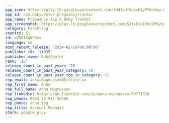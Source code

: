 ```yaml
---
app_icon: https://play-lh.googleusercontent.com/XHdIxUfGoosEIyP7Kc6oq-OVRrJ4Q-zyerrw14qmHTO1CjfCibyGRwEQ87AF1Z3evvHD
app_id: com.babycenter.pregnancytracker
app_name: Pregnancy App & Baby Tracker
app_screenshot: https://play-lh.googleusercontent.com/S3txEslIfnnZP6yKnKypI2SZEt7DQk25MX5t0lOqzmdrXd2aNX5WdgoDqmsw3vkz2g
category: Parenting
country: ES
id: aVUGIXqNFSms
language: en
most_recent_release: '2024-02-16T00:00:00'
publisher_id: '11995'
publisher_name: BabyCenter
rank: '15'
release_count_in_past_year: '16'
release_count_in_past_year_category: 10
release_count_in_past_year_top_in_category: 22
rep_email: anna.magnussen@bitrise.io
rep_first_name: Anna
rep_full_name: Anna Magnussen
rep_linkedin: https://uk.linkedin.com/in/anna-magnussen-0977131b
rep_phone: 0044 73 918 00286
rep_photo: anna.jpg
rep_title: Account Manager
store: google_play
---
```

